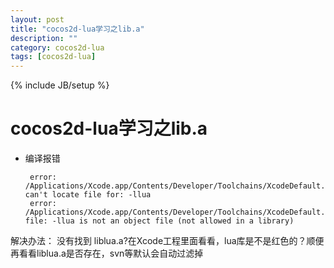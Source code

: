 ```yaml
---
layout: post
title: "cocos2d-lua学习之lib.a"
description: ""
category: cocos2d-lua
tags: [cocos2d-lua]
---
```

{% include JB/setup %}

cocos2d-lua学习之lib.a
====================

 * 编译报错

        error: /Applications/Xcode.app/Contents/Developer/Toolchains/XcodeDefault.xctoolchain/usr/bin/libtool: can't locate file for: -llua
        error: /Applications/Xcode.app/Contents/Developer/Toolchains/XcodeDefault.xctoolchain/usr/bin/libtool: file: -llua is not an object file (not allowed in a library)


解决办法：
没有找到 liblua.a?在Xcode工程里面看看，lua库是不是红色的？顺便再看看liblua.a是否存在，svn等默认会自动过滤掉